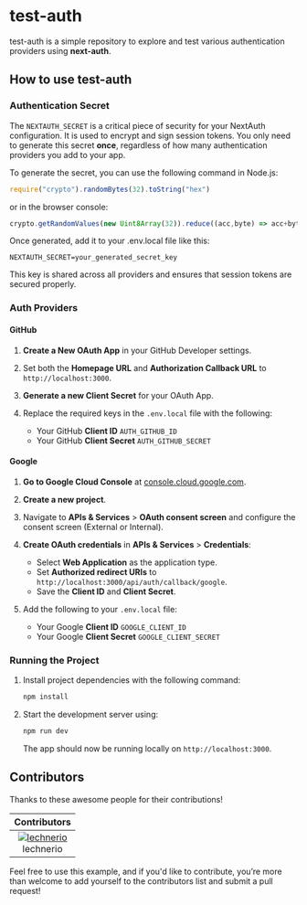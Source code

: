 # test-auth

test-auth is a simple repository to explore and test various authentication providers using **next-auth**.

## How to use test-auth

### Authentication Secret

The `NEXTAUTH_SECRET` is a critical piece of security for your NextAuth configuration. It is used to encrypt and sign session tokens. You only need to generate this secret **once**, regardless of how many authentication providers you add to your app.

To generate the secret, you can use the following command in Node.js:

```javascript
require("crypto").randomBytes(32).toString("hex")
```

or in the browser console:
```javascript
crypto.getRandomValues(new Uint8Array(32)).reduce((acc,byte) => acc+byte.toString(16).padStart(2, '0'), '')
```

Once generated, add it to your .env.local file like this:

```
NEXTAUTH_SECRET=your_generated_secret_key
```

This key is shared across all providers and ensures that session tokens are secured properly.

### Auth Providers

#### GitHub

1. **Create a New OAuth App** in your GitHub Developer settings.
2. Set both the **Homepage URL** and **Authorization Callback URL** to `http://localhost:3000`.
3. **Generate a new Client Secret** for your OAuth App.
4. Replace the required keys in the `.env.local` file with the following:

   - Your GitHub **Client ID** `AUTH_GITHUB_ID`
   - Your GitHub **Client Secret** `AUTH_GITHUB_SECRET`

#### Google

1. **Go to Google Cloud Console** at [console.cloud.google.com](https://console.cloud.google.com/).
2. **Create a new project**.
3. Navigate to **APIs & Services** > **OAuth consent screen** and configure the consent screen (External or Internal).
4. **Create OAuth credentials** in **APIs & Services** > **Credentials**:

   - Select **Web Application** as the application type.
   - Set **Authorized redirect URIs** to `http://localhost:3000/api/auth/callback/google`.
   - Save the **Client ID** and **Client Secret**.

5. Add the following to your `.env.local` file:

   - Your Google **Client ID** `GOOGLE_CLIENT_ID`
   - Your Google **Client Secret** `GOOGLE_CLIENT_SECRET`

### Running the Project

1. Install project dependencies with the following command:

   ```bash
   npm install
   ```

2. Start the development server using:

   ```bash
   npm run dev
   ```

   The app should now be running locally on `http://localhost:3000`.

## Contributors

Thanks to these awesome people for their contributions!

| Contributors |
|:---:|
|[![lechnerio](https://github.com/lechnerio.png?size=50)](https://github.com/lechnerio)<br/> lechnerio|

Feel free to use this example, and if you'd like to contribute, you’re more than welcome to add yourself to the contributors list and submit a pull request!
